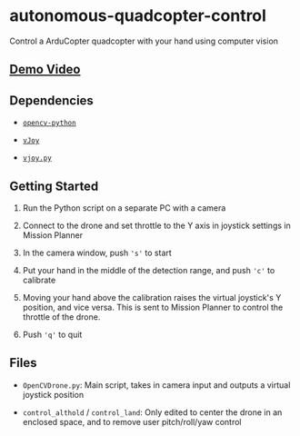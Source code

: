 # autonomous-quadcopter-control
Control a ArduCopter quadcopter with your hand using computer vision

## [Demo Video](https://drive.google.com/file/d/1Dgg7F-afjsjiCpskVet5e_PTHzKo0jkp/view?usp=sharing)

## Dependencies

- [`opencv-python`](https://pypi.org/project/opencv-python/)

- [`vJoy`](http://vjoystick.sourceforge.net/site/index.php/download-a-install/download)

- [`vjoy.py`](https://gist.github.com/Flandan/fdadd7046afee83822fcff003ab47087)

## Getting Started

1. Run the Python script on a separate PC with a camera

2. Connect to the drone and set throttle to the Y axis in joystick settings in Mission Planner

3. In the camera window, push `'s'` to start

4. Put your hand in the middle of the detection range, and push `'c'` to calibrate

5. Moving your hand above the calibration raises the virtual joystick's Y position, and vice versa. This is sent to Mission Planner to control the throttle of the drone.

6. Push `'q'` to quit

## Files

- `OpenCVDrone.py`: Main script, takes in camera input and outputs a virtual joystick position

- `control_althold` / `control_land`: Only edited to center the drone in an enclosed space, and to remove user pitch/roll/yaw control
